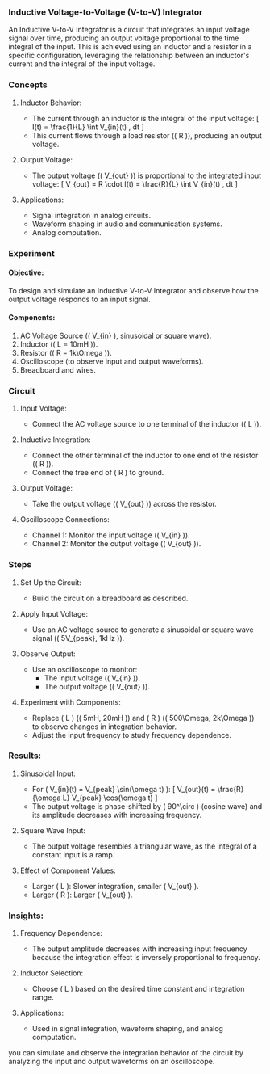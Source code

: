 ### Inductive Voltage-to-Voltage (V-to-V) Integrator

An Inductive V-to-V Integrator is a circuit that integrates an input voltage signal over time, producing an output voltage proportional to the time integral of the input. This is achieved using an inductor and a resistor in a specific configuration, leveraging the relationship between an inductor's current and the integral of the input voltage.

### Concepts

1. Inductor Behavior:
   - The current through an inductor is the integral of the input voltage:
     \[
     I(t) = \frac{1}{L} \int V_{in}(t) \, dt
     \]
   - This current flows through a load resistor (\( R \)), producing an output voltage.

2. Output Voltage:
   - The output voltage (\( V_{out} \)) is proportional to the integrated input voltage:
     \[
     V_{out} = R \cdot I(t) = \frac{R}{L} \int V_{in}(t) \, dt
     \]

3. Applications:

   - Signal integration in analog circuits.
   - Waveform shaping in audio and communication systems.
   - Analog computation.

### Experiment

#### Objective:

To design and simulate an Inductive V-to-V Integrator and observe how the output voltage responds to an input signal.

#### Components:

1. AC Voltage Source (\( V_{in} \), sinusoidal or square wave).
2. Inductor (\( L = 10mH \)).
3. Resistor (\( R = 1k\Omega \)).
4. Oscilloscope (to observe input and output waveforms).
5. Breadboard and wires.

### Circuit

1. Input Voltage:
   - Connect the AC voltage source to one terminal of the inductor (\( L \)).

2. Inductive Integration:
   - Connect the other terminal of the inductor to one end of the resistor (\( R \)).
   - Connect the free end of \( R \) to ground.

3. Output Voltage:
   - Take the output voltage (\( V_{out} \)) across the resistor.

4. Oscilloscope Connections:
   - Channel 1: Monitor the input voltage (\( V_{in} \)).
   - Channel 2: Monitor the output voltage (\( V_{out} \)).

### Steps

1. Set Up the Circuit:
   - Build the circuit on a breadboard as described.

2. Apply Input Voltage:
   - Use an AC voltage source to generate a sinusoidal or square wave signal (\( 5V_{peak}, 1kHz \)).

3. Observe Output:
   - Use an oscilloscope to monitor:
     - The input voltage (\( V_{in} \)).
     - The output voltage (\( V_{out} \)).

4. Experiment with Components:
   - Replace \( L \) (\( 5mH, 20mH \)) and \( R \) (\( 500\Omega, 2k\Omega \)) to observe changes in integration behavior.
   - Adjust the input frequency to study frequency dependence.

### Results:

1. Sinusoidal Input:
   - For \( V_{in}(t) = V_{peak} \sin(\omega t) \):
     \[
     V_{out}(t) = \frac{R}{\omega L} V_{peak} \cos(\omega t)
     \]
   - The output voltage is phase-shifted by \( 90^\circ \) (cosine wave) and its amplitude decreases with increasing frequency.

2. Square Wave Input:
   - The output voltage resembles a triangular wave, as the integral of a constant input is a ramp.

3. Effect of Component Values:
   - Larger \( L \): Slower integration, smaller \( V_{out} \).
   - Larger \( R \): Larger \( V_{out} \).

### Insights:

1. Frequency Dependence:
   - The output amplitude decreases with increasing input frequency because the integration effect is inversely proportional to frequency.

2. Inductor Selection:
   - Choose \( L \) based on the desired time constant and integration range.

3. Applications:
   - Used in signal integration, waveform shaping, and analog computation.

you can simulate and observe the integration behavior of the circuit by analyzing the input and output waveforms on an oscilloscope.
